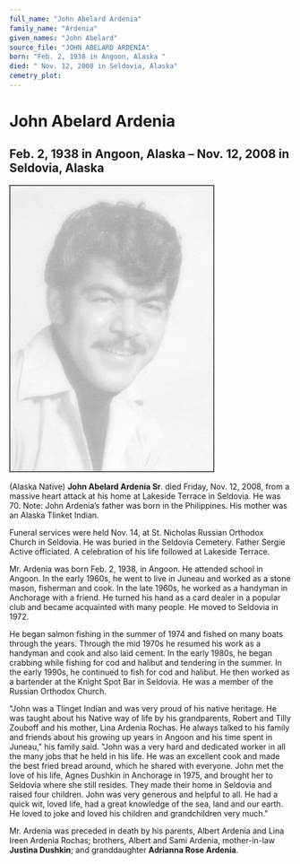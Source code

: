 ```yaml
---
full_name: "John Abelard Ardenia"
family_name: "Ardenia"
given_names: "John Abelard"
source_file: "JOHN ABELARD ARDENIA"
born: "Feb. 2, 1938 in Angoon, Alaska "
died: " Nov. 12, 2008 in Seldovia, Alaska"
cemetry_plot: 
---
```

# John Abelard Ardenia

## Feb. 2, 1938 in Angoon, Alaska – Nov. 12, 2008 in Seldovia, Alaska

![](../assets/images/JOHN%20ABELARD%20ARDENIA/media/image1.jpeg)

(Alaska Native) **John Abelard Ardenia Sr**. died Friday, Nov. 12, 2008,
from a massive heart attack at his home at Lakeside Terrace in Seldovia.
He was 70. Note: John Ardenia’s father was born in the Philippines. His
mother was an Alaska Tlinket Indian.

Funeral services were held Nov. 14, at St. Nicholas Russian Orthodox
Church in Seldovia. He was buried in the Seldovia Cemetery. Father
Sergie Active officiated. A celebration of his life followed at Lakeside
Terrace.

Mr. Ardenia was born Feb. 2, 1938, in Angoon. He attended school in
Angoon. In the early 1960s, he went to live in Juneau and worked as a
stone mason, fisherman and cook. In the late 1960s, he worked as a
handyman in Anchorage with a friend. He turned his hand as a card dealer
in a popular club and became acquainted with many people. He moved to
Seldovia in 1972.

He began salmon fishing in the summer of 1974 and fished on many boats
through the years. Through the mid 1970s he resumed his work as a
handyman and cook and also laid cement. In the early 1980s, he began
crabbing while fishing for cod and halibut and tendering in the summer.
In the early 1990s, he continued to fish for cod and halibut. He then
worked as a bartender at the Knight Spot Bar in Seldovia. He was a
member of the Russian Orthodox Church.

"John was a Tlinget Indian and was very proud of his native heritage. He
was taught about his Native way of life by his grandparents, Robert and
Tilly Zouboff and his mother, Lina Ardenia Rochas. He always talked to
his family and friends about his growing up years in Angoon and his time
spent in Juneau," his family said. "John was a very hard and dedicated
worker in all the many jobs that he held in his life. He was an
excellent cook and made the best fried bread around, which he shared
with everyone. John met the love of his life, Agnes Dushkin in Anchorage
in 1975, and brought her to Seldovia where she still resides. They made
their home in Seldovia and raised four children. John was very generous
and helpful to all. He had a quick wit, loved life, had a great
knowledge of the sea, land and our earth. He loved to joke and loved his
children and grandchildren very much."

Mr. Ardenia was preceded in death by his parents, Albert Ardenia and
Lina Ireen Ardenia Rochas; brothers, Albert and Sami Ardenia,
mother-in-law **Justina Dushkin**; and granddaughter **Adrianna Rose
Ardenia**.

